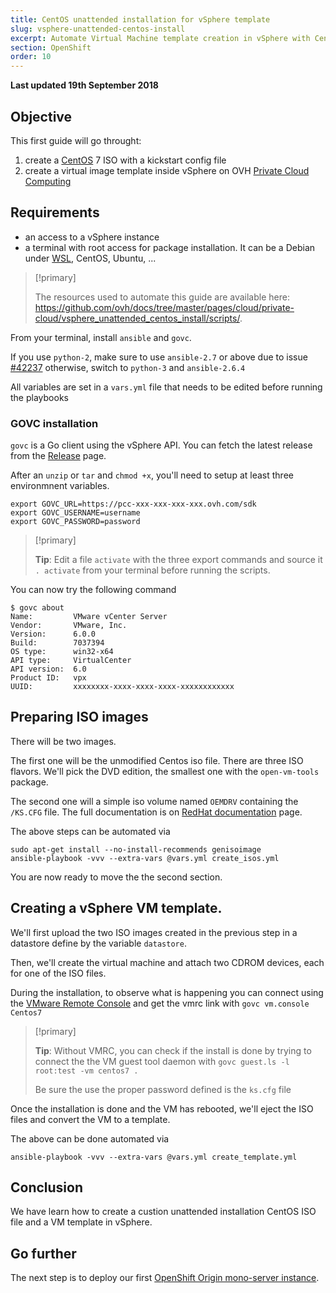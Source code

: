 ```yaml
---
title: CentOS unattended installation for vSphere template
slug: vsphere-unattended-centos-install
excerpt: Automate Virtual Machine template creation in vSphere with CentOS 7 unattended installation
section: OpenShift
order: 10
---
```


**Last updated 19th September 2018**

## Objective

This first guide will go throught:

1. create a [CentOS](https://www.centos.org/) 7 ISO with a kickstart config file
2. create a virtual image template inside vSphere on OVH [Private Cloud Computing](https://www.ovh.com/private-cloud/)

## Requirements

- an access to a vSphere instance
- a terminal with root access for package installation. It can be a Debian under [WSL](https://en.wikipedia.org/wiki/Windows_Subsystem_for_Linux), CentOS, Ubuntu, ...

> [!primary]
> 
> The resources used to automate this guide are available here: https://github.com/ovh/docs/tree/master/pages/cloud/private-cloud/vsphere_unattended_centos_install/scripts/.
> 

From your terminal, install `ansible` and `govc`.

If you use `python-2`, make sure to use `ansible-2.7` or above due to issue [#42237](https://github.com/ansible/ansible/pull/42237) otherwise, switch to `python-3` and `ansible-2.6.4`

All variables are set in a `vars.yml` file that needs to be edited before running the playbooks

### GOVC installation

`govc` is a Go client using the vSphere API. You can fetch the latest release from the [Release](https://github.com/vmware/govmomi/releases) page.

After an `unzip` or `tar` and `chmod +x`, you'll need to setup at least three environmnent variables.

```shell
export GOVC_URL=https://pcc-xxx-xxx-xxx-xxx.ovh.com/sdk
export GOVC_USERNAME=username
export GOVC_PASSWORD=password
```

> [!primary]
> 
> **Tip**: Edit a file `activate` with the three export commands and source it `. activate` from your terminal before running the scripts.
> 

You can now try the following command

```shell
$ govc about
Name:         VMware vCenter Server
Vendor:       VMware, Inc.
Version:      6.0.0
Build:        7037394
OS type:      win32-x64
API type:     VirtualCenter
API version:  6.0
Product ID:   vpx
UUID:         xxxxxxxx-xxxx-xxxx-xxxx-xxxxxxxxxxxx
```

## Preparing ISO images

There will be two images.

The first one will be the unmodified Centos iso file.
There are three ISO flavors. We'll pick the DVD edition, the smallest one with the `open-vm-tools` package.

The second one will a simple iso volume named `OEMDRV` containing the `/KS.CFG` file. The full documentation is on [RedHat documentation](https://access.redhat.com/documentation/en-us/red_hat_enterprise_linux/7/html/installation_guide/sect-kickstart-howto#sect-kickstart-installation-starting) page.

The above steps can be automated via

```shell
sudo apt-get install --no-install-recommends genisoimage
ansible-playbook -vvv --extra-vars @vars.yml create_isos.yml
```

You are now ready to move the the second section.

## Creating a vSphere VM template.

We'll first upload the two ISO images created in the previous step in a datastore define by the variable `datastore`.

Then, we'll create the virtual machine and attach two CDROM devices, each for one of the ISO files.

During the installation, to observe what is happening you can connect using the [VMware Remote Console](https://www.vmware.com/go/download-vmrc) and get the vmrc link with `govc vm.console Centos7`

> [!primary]
> 
> **Tip**: Without VMRC, you can check if the install is done by trying to connect the the VM guest tool daemon with `govc guest.ls -l root:test -vm centos7 .`
>
> Be sure the use the proper password defined is the `ks.cfg` file
> 

Once the installation is done and the VM has rebooted, we'll eject the ISO files and convert the VM to a template.

The above can be done automated via

```shell
ansible-playbook -vvv --extra-vars @vars.yml create_template.yml
```

## Conclusion

We have learn how to create a custion unattended installation CentOS ISO file and a VM template in vSphere.

## Go further

The next step is to deploy our first [OpenShift Origin mono-server instance](https://docs.ovh.com/gb/en/private-cloud/openshift-private-cloud-mono-server/).

